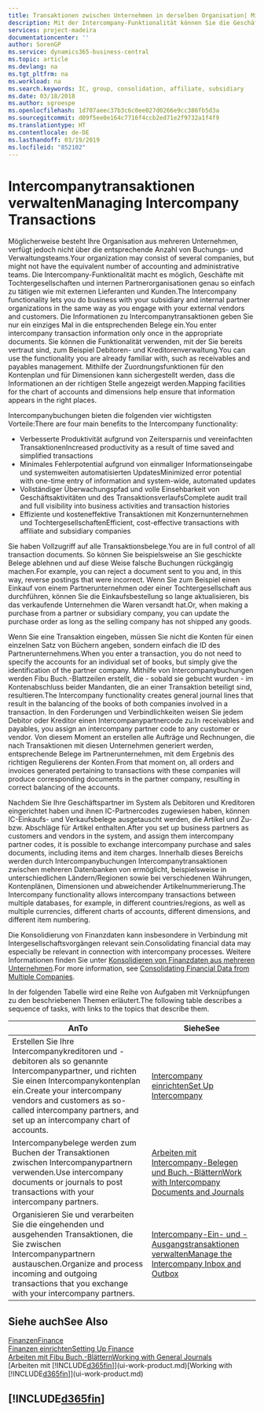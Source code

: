 ```yaml
---
title: Transaktionen zwischen Unternehmen in derselben Organisation| Microsoft Docs
description: Mit der Intercompany-Funktionalität können Sie die Geschäftsvorgänge und - transaktionen zwischen Unternehmen innerhalb derselben Organisation vereinfachen.
services: project-madeira
documentationcenter: ''
author: SorenGP
ms.service: dynamics365-business-central
ms.topic: article
ms.devlang: na
ms.tgt_pltfrm: na
ms.workload: na
ms.search.keywords: IC, group, consolidation, affiliate, subsidiary
ms.date: 03/18/2018
ms.author: sgroespe
ms.openlocfilehash: 1d707aeec37b3c6c0ee027d0266e9cc386fb5d3a
ms.sourcegitcommit: d09f5ee0e164c7716f4ccb2ed71e2f9732a1f4f9
ms.translationtype: HT
ms.contentlocale: de-DE
ms.lasthandoff: 03/19/2019
ms.locfileid: "852102"
---
```

# <a name="managing-intercompany-transactions"></a><span data-ttu-id="c0689-103">Intercompanytransaktionen verwalten</span><span class="sxs-lookup"><span data-stu-id="c0689-103">Managing Intercompany Transactions</span></span>
<span data-ttu-id="c0689-104">Möglicherweise besteht Ihre Organisation aus mehreren Unternehmen, verfügt jedoch nicht über die entsprechende Anzahl von Buchungs- und Verwaltungsteams.</span><span class="sxs-lookup"><span data-stu-id="c0689-104">Your organization may consist of several companies, but might not have the equivalent number of accounting and administrative teams.</span></span> <span data-ttu-id="c0689-105">Die Intercompany-Funktionalität macht es möglich, Geschäfte mit Tochtergesellschaften und internen Partnerorganisationen genau so einfach zu tätigen wie mit externen Lieferanten und Kunden.</span><span class="sxs-lookup"><span data-stu-id="c0689-105">The Intercompany functionality lets you do business with your subsidiary and internal partner organizations in the same way as you engage with your external vendors and customers.</span></span> <span data-ttu-id="c0689-106">Die Informationen zu Intercompanytransaktionen geben Sie nur ein einziges Mal in die entsprechenden Belege ein.</span><span class="sxs-lookup"><span data-stu-id="c0689-106">You enter intercompany transaction information only once in the appropriate documents.</span></span> <span data-ttu-id="c0689-107">Sie können die Funktionalität verwenden, mit der Sie bereits vertraut sind, zum Beispiel Debitoren- und Kreditorenverwaltung.</span><span class="sxs-lookup"><span data-stu-id="c0689-107">You can use the functionality you are already familiar with, such as receivables and payables management.</span></span> <span data-ttu-id="c0689-108">Mithilfe der Zuordnungsfunktionen für den Kontenplan und für Dimensionen kann sichergestellt werden, dass die Informationen an der richtigen Stelle angezeigt werden.</span><span class="sxs-lookup"><span data-stu-id="c0689-108">Mapping facilities for the chart of accounts and dimensions help ensure that information appears in the right places.</span></span>  

<span data-ttu-id="c0689-109">Intercompanybuchungen bieten die folgenden vier wichtigsten Vorteile:</span><span class="sxs-lookup"><span data-stu-id="c0689-109">There are four main benefits to the Intercompany functionality:</span></span>  

- <span data-ttu-id="c0689-110">Verbesserte Produktivität aufgrund von Zeitersparnis und vereinfachten Transaktionen</span><span class="sxs-lookup"><span data-stu-id="c0689-110">Increased productivity as a result of time saved and simplified transactions</span></span>  
- <span data-ttu-id="c0689-111">Minimales Fehlerpotential aufgrund von einmaliger Informationseingabe und systemweiten automatisierten Updates</span><span class="sxs-lookup"><span data-stu-id="c0689-111">Minimized error potential with one-time entry of information and system-wide, automated updates</span></span>  
- <span data-ttu-id="c0689-112">Vollständiger Überwachungspfad und volle Einsehbarkeit von Geschäftsaktivitäten und des Transaktionsverlaufs</span><span class="sxs-lookup"><span data-stu-id="c0689-112">Complete audit trail and full visibility into business activities and transaction histories</span></span>  
- <span data-ttu-id="c0689-113">Effiziente und kosteneffektive Transaktionen mit Konzernunternehmen und Tochtergesellschaften</span><span class="sxs-lookup"><span data-stu-id="c0689-113">Efficient, cost-effective transactions with affiliate and subsidiary companies</span></span>  

<span data-ttu-id="c0689-114">Sie haben Vollzugriff auf alle Transaktionsbelege.</span><span class="sxs-lookup"><span data-stu-id="c0689-114">You are in full control of all transaction documents.</span></span> <span data-ttu-id="c0689-115">So können Sie beispielsweise an Sie geschickte Belege ablehnen und auf diese Weise falsche Buchungen rückgängig machen.</span><span class="sxs-lookup"><span data-stu-id="c0689-115">For example, you can reject a document sent to you and, in this way, reverse postings that were incorrect.</span></span> <span data-ttu-id="c0689-116">Wenn Sie zum Beispiel einen Einkauf von einem Partnerunternehmen oder einer Tochtergesellschaft aus durchführen, können Sie die Einkaufsbestellung so lange aktualisieren, bis das verkaufende Unternehmen die Waren versandt hat.</span><span class="sxs-lookup"><span data-stu-id="c0689-116">Or, when making a purchase from a partner or subsidiary company, you can update the purchase order as long as the selling company has not shipped any goods.</span></span>  

<span data-ttu-id="c0689-117">Wenn Sie eine Transaktion eingeben, müssen Sie nicht die Konten für einen einzelnen Satz von Büchern angeben, sondern einfach die ID des Partnerunternehmens.</span><span class="sxs-lookup"><span data-stu-id="c0689-117">When you enter a transaction, you do not need to specify the accounts for an individual set of books, but simply give the identification of the partner company.</span></span> <span data-ttu-id="c0689-118">Mithilfe von Intercompanybuchungen werden Fibu Buch.-Blattzeilen erstellt, die - sobald sie gebucht wurden - im Kontenabschluss beider Mandanten, die an einer Transaktion beteiligt sind, resultieren.</span><span class="sxs-lookup"><span data-stu-id="c0689-118">The Intercompany functionality creates general journal lines that result in the balancing of the books of both companies involved in a transaction.</span></span> <span data-ttu-id="c0689-119">In den Forderungen und Verbindlichkeiten weisen Sie jedem Debitor oder Kreditor einen Intercompanypartnercode zu.</span><span class="sxs-lookup"><span data-stu-id="c0689-119">In receivables and payables, you assign an intercompany partner code to any customer or vendor.</span></span> <span data-ttu-id="c0689-120">Von diesem Moment an erstellen alle Aufträge und Rechnungen, die nach Transaktionen mit diesen Unternehmen generiert werden, entsprechende Belege im Partnerunternehmen, mit dem Ergebnis des richtigen Regulierens der Konten.</span><span class="sxs-lookup"><span data-stu-id="c0689-120">From that moment on, all orders and invoices generated pertaining to transactions with these companies will produce corresponding documents in the partner company, resulting in correct balancing of the accounts.</span></span>  

 <span data-ttu-id="c0689-121">Nachdem Sie Ihre Geschäftspartner im System als Debitoren und Kreditoren eingerichtet haben und ihnen IC-Partnercodes zugewiesen haben, können IC-Einkaufs- und Verkaufsbelege ausgetauscht werden, die Artikel und Zu- bzw. Abschläge für Artikel enthalten.</span><span class="sxs-lookup"><span data-stu-id="c0689-121">After you set up business partners as customers and vendors in the system, and assign them intercompany partner codes, it is possible to exchange intercompany purchase and sales documents, including items and item charges.</span></span> <span data-ttu-id="c0689-122">Innerhalb dieses Bereichs werden durch Intercompanybuchungen Intercompanytransaktionen zwischen mehreren Datenbanken von  ermöglicht, beispielsweise in unterschiedlichen Ländern/Regionen sowie bei verschiedenen Währungen, Kontenplänen, Dimensionen und abweichender Artikelnummerierung.</span><span class="sxs-lookup"><span data-stu-id="c0689-122">The Intercompany functionality allows intercompany transactions between multiple databases, for example, in different countries/regions, as well as multiple currencies, different charts of accounts, different dimensions, and different item numbering.</span></span>  

<span data-ttu-id="c0689-123">Die Konsolidierung von Finanzdaten kann insbesondere in Verbindung mit Intergesellschaftsvorgängen relevant sein.</span><span class="sxs-lookup"><span data-stu-id="c0689-123">Consolidating financial data may especially be relevant in connection with intercompany processes.</span></span> <span data-ttu-id="c0689-124">Weitere Informationen finden Sie unter [Konsolidieren von Finanzdaten aus mehreren Unternehmen](finance-consolidated-company-reporting.md).</span><span class="sxs-lookup"><span data-stu-id="c0689-124">For more information, see [Consolidating Financial Data from Multiple Companies](finance-consolidated-company-reporting.md).</span></span>

<span data-ttu-id="c0689-125">In der folgenden Tabelle wird eine Reihe von Aufgaben mit Verknüpfungen zu den beschriebenen Themen erläutert.</span><span class="sxs-lookup"><span data-stu-id="c0689-125">The following table describes a sequence of tasks, with links to the topics that describe them.</span></span>

 |<span data-ttu-id="c0689-126">An</span><span class="sxs-lookup"><span data-stu-id="c0689-126">To</span></span> |<span data-ttu-id="c0689-127">Siehe</span><span class="sxs-lookup"><span data-stu-id="c0689-127">See</span></span>|
 |---|---|
 |<span data-ttu-id="c0689-128">Erstellen Sie Ihre Intercompanykreditoren und -debitoren als so genannte Intercompanypartner, und richten Sie einen Intercompanykontenplan ein.</span><span class="sxs-lookup"><span data-stu-id="c0689-128">Create your intercompany vendors and customers as so-called intercompany partners, and set up an intercompany chart of accounts.</span></span>|[<span data-ttu-id="c0689-129">Intercompany einrichten</span><span class="sxs-lookup"><span data-stu-id="c0689-129">Set Up Intercompany</span></span>](intercompany-how-setup.md)|
 |<span data-ttu-id="c0689-130">Intercompanybelege werden zum Buchen der Transaktionen zwischen Intercompanypartnern verwenden.</span><span class="sxs-lookup"><span data-stu-id="c0689-130">Use intercompany documents or journals to post transactions with your intercompany partners.</span></span>|[<span data-ttu-id="c0689-131">Arbeiten mit Intercompany-Belegen und Buch.-Blättern</span><span class="sxs-lookup"><span data-stu-id="c0689-131">Work with Intercompany Documents and Journals</span></span>](intercompany-how-work-documents-journals.md)|
 |<span data-ttu-id="c0689-132">Organisieren Sie und verarbeiten Sie die eingehenden und ausgehenden Transaktionen, die Sie zwischen Intercompanypartnern austauschen.</span><span class="sxs-lookup"><span data-stu-id="c0689-132">Organize and process incoming and outgoing transactions that you exchange with your intercompany partners.</span></span>|[<span data-ttu-id="c0689-133">Intercompany-Ein- und -Ausgangstransaktionen verwalten</span><span class="sxs-lookup"><span data-stu-id="c0689-133">Manage the Intercompany Inbox and Outbox</span></span>](intercompany-how-manage-intercompany-inbox.md)|

## <a name="see-also"></a><span data-ttu-id="c0689-134">Siehe auch</span><span class="sxs-lookup"><span data-stu-id="c0689-134">See Also</span></span>
[<span data-ttu-id="c0689-135">Finanzen</span><span class="sxs-lookup"><span data-stu-id="c0689-135">Finance</span></span>](finance.md)  
[<span data-ttu-id="c0689-136">Finanzen einrichten</span><span class="sxs-lookup"><span data-stu-id="c0689-136">Setting Up Finance</span></span>](finance-setup-finance.md)  
[<span data-ttu-id="c0689-137">Arbeiten mit Fibu Buch.-Blättern</span><span class="sxs-lookup"><span data-stu-id="c0689-137">Working with General Journals</span></span>](ui-work-general-journals.md)  
<span data-ttu-id="c0689-138">[Arbeiten mit [!INCLUDE[d365fin](includes/d365fin_md.md)]](ui-work-product.md)</span><span class="sxs-lookup"><span data-stu-id="c0689-138">[Working with [!INCLUDE[d365fin](includes/d365fin_md.md)]](ui-work-product.md)</span></span>

## [!INCLUDE[d365fin](includes/free_trial_md.md)]  
